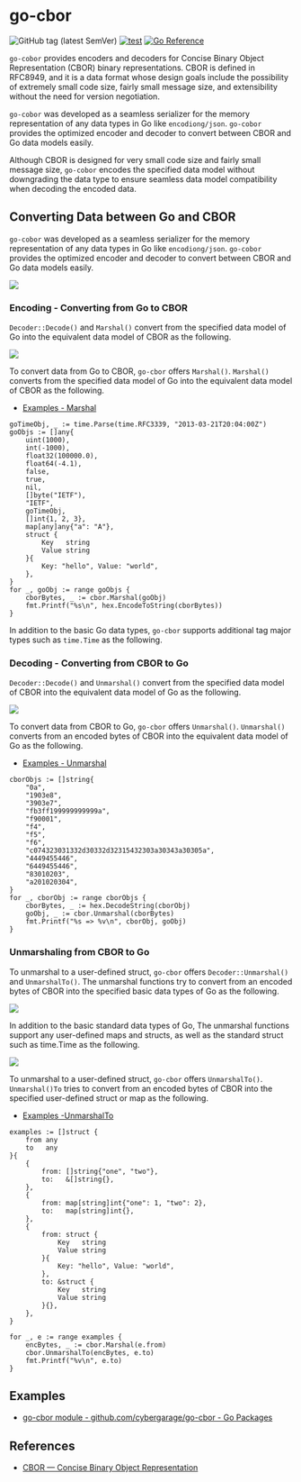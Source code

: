 # go-cbor

![GitHub tag (latest SemVer)](https://img.shields.io/github/v/tag/cybergarage/go-cbor)
[![test](https://github.com/cybergarage/go-cbor/actions/workflows/make.yml/badge.svg)](https://github.com/cybergarage/go-cbor/actions/workflows/make.yml)
[![Go Reference](https://pkg.go.dev/badge/github.com/cybergarage/go-cbor.svg)](https://pkg.go.dev/github.com/cybergarage/go-cbor)

`go-cobor` provides encoders and decoders for Concise Binary Object Representation (CBOR) binary representations. CBOR is defined in RFC8949, and it is a data format whose design goals include the possibility of extremely small code size, fairly small message size, and extensibility without the need for version negotiation.

`go-cobor` was developed as a seamless serializer for the memory representation of any data types in Go like `encodiong/json`. `go-cobor` provides the optimized encoder and decoder to convert between CBOR and Go data models easily.

Although CBOR is designed for very small code size and fairly small message size, `go-cobor` encodes the specified data model without downgrading the data type to ensure seamless data model compatibility when decoding the encoded data.

## Converting Data between Go and CBOR

`go-cobor` was developed as a seamless serializer for the memory representation of any data types in Go like `encodiong/json`. `go-cobor` provides the optimized encoder and decoder to convert between CBOR and Go data models easily.

![](doc/img/concept.png)

### Encoding - Converting from Go to CBOR

`Decoder::Decode()` and `Marshal()` convert from the specified data model of Go into the equivalent data model of CBOR as the following.

![](doc/img/conv_table_from.png)

To convert data from Go to CBOR, `go-cbor` offers `Marshal()`. `Marshal()` converts from the specified data model of Go into the equivalent data model of CBOR as the following.

- [Examples - Marshal](https://pkg.go.dev/github.com/cybergarage/go-cbor/cbor#example-Marshal)
```
goTimeObj, _ := time.Parse(time.RFC3339, "2013-03-21T20:04:00Z")
goObjs := []any{
    uint(1000),
    int(-1000),
    float32(100000.0),
    float64(-4.1),
    false,
    true,
    nil,
    []byte("IETF"),
    "IETF",
    goTimeObj,
    []int{1, 2, 3},
    map[any]any{"a": "A"},
    struct {
        Key   string
        Value string
    }{
        Key: "hello", Value: "world",
    },
}
for _, goObj := range goObjs {
    cborBytes, _ := cbor.Marshal(goObj)
    fmt.Printf("%s\n", hex.EncodeToString(cborBytes))
}
```

In addition to the basic Go data types, `go-cbor` supports additional tag major types such as `time.Time` as the following.

### Decoding - Converting from CBOR to Go

`Decoder::Decode()` and `Unmarshal()` convert from the specified data model of CBOR into the equivalent data model of Go as the following.

![](doc/img/conv_table_to.png)

To convert data from CBOR to Go, `go-cbor` offers `Unmarshal()`. `Unmarshal()` converts from an encoded bytes of CBOR into the equivalent data model of Go as the following.

- [Examples - Unmarshal](https://pkg.go.dev/github.com/cybergarage/go-cbor/cbor#example-Unmarshal)
```
cborObjs := []string{
    "0a",
    "1903e8",
    "3903e7",
    "fb3ff199999999999a",
    "f90001",
    "f4",
    "f5",
    "f6",
    "c074323031332d30332d32315432303a30343a30305a",
    "4449455446",
    "6449455446",
    "83010203",
    "a201020304",
}
for _, cborObj := range cborObjs {
    cborBytes, _ := hex.DecodeString(cborObj)
    goObj, _ := cbor.Unmarshal(cborBytes)
    fmt.Printf("%s => %v\n", cborObj, goObj)
}
```

### Unmarshaling from CBOR to Go

To unmarshal to a user-defined struct, `go-cbor` offers `Decoder::Unmarshal()` and `UnmarshalTo()`. The unmarshal functions try to convert from an encoded bytes of CBOR into the specified basic data types of Go as the following.

![](doc/img/unmarshal_table_to_basic.png)

In addition to the basic standard data types of Go, The unmarshal functions support any user-defined maps and structs, as well as the standard struct such as time.Time as the following.

![](doc/img/unmarshal_table_to_special.png)

To unmarshal to a user-defined struct, `go-cbor` offers `UnmarshalTo()`. `Unmarshal()To` tries to convert from an encoded bytes of CBOR into the specified user-defined struct or map as the following.

- [Examples -UnmarshalTo](https://pkg.go.dev/github.com/cybergarage/go-cbor/cbor#example-UnmarshalTo)
```
examples := []struct {
    from any
    to   any
}{
    {
        from: []string{"one", "two"},
        to:   &[]string{},
    },
    {
        from: map[string]int{"one": 1, "two": 2},
        to:   map[string]int{},
    },
    {
        from: struct {
            Key   string
            Value string
        }{
            Key: "hello", Value: "world",
        },
        to: &struct {
            Key   string
            Value string
        }{},
    },
}

for _, e := range examples {
    encBytes, _ := cbor.Marshal(e.from)
    cbor.UnmarshalTo(encBytes, e.to)
    fmt.Printf("%v\n", e.to)
}
```

## Examples

- [go-cbor module - github.com/cybergarage/go-cbor - Go Packages](https://pkg.go.dev/github.com/cybergarage/go-cbor)

## References

- [CBOR — Concise Binary Object Representation](http://cbor.io)
